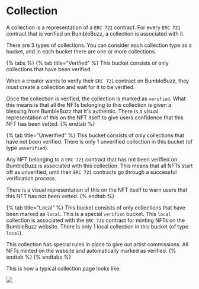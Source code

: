 # Collection

A collection is a representation of a `ERC 721` contract. For every `ERC 721` contract that is verified on BumbleBuzz, a collection is associated with it.

There are 3 types of collections. You can consider each collection type as a bucket, and in each bucket there are one or more collections.

{% tabs %}
{% tab title="Verified" %}
This bucket consists of only collections that have been verified.

When a creator wants to verify their `ERC 721` contract on BumbleBuzz, they must create a collection and wait for it to be verified.

Once the collection is verified, the collection is marked as `verified`. What this means is that all the NFTs belonging to this collection is given a blessing from BumbleBuzz that it's authentic. There is a visual representation of this on the NFT itself to give users confidence that this NFT has been vetted.
{% endtab %}

{% tab title="Unverified" %}
This bucket consists of only collections that have not been verified. There is only 1 unverified collection in this bucket (of type `unverified`).&#x20;

Any NFT belonging to a `ERC 721` contract that has not been verified on BumbleBuzz is associated with this collection. This means that all NFTs start off as unverified, until their `ERC 721` contracts go through a successful verification process.

There is a visual representation of this on the NFT itself to warn users that this NFT has not been vetted.
{% endtab %}

{% tab title="Local" %}
This bucket consists of only collections that have been marked as `local`. This is a special `verified` bucket. This `local` collection is associated with the `ERC 721` contract for minting NFTs on the BumbleBuzz website. There is only 1 local collection in this bucket (of type `local`).&#x20;

This collection has special rules in place to give out artist commissions. All NFTs minted on the website and automatically marked as verified.
{% endtab %}
{% endtabs %}

This is how a typical collection page looks like.

![](../.gitbook/assets/collection\_page.png)
